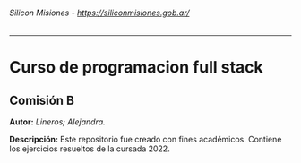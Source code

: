 ###### Silicon Misiones - https://siliconmisiones.gob.ar/
------------
#  Curso de programacion full stack
##  Comisión  B 
**Autor:**  *Lineros; Alejandra.*

**Descripción:** Este repositorio fue creado con fines académicos. Contiene
los ejercicios resueltos de la cursada 2022.
